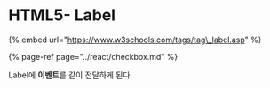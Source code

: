 # HTML5- Label

{% embed url="https://www.w3schools.com/tags/tag\_label.asp" %}

{% page-ref page="../react/checkbox.md" %}



Label에 **이벤트**를 같이 전달하게 된다.



